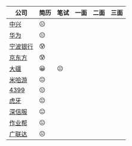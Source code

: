 | 公司                                                         | 简历 | 笔试 | 一面 | 二面 | 三面 |
| ------------------------------------------------------------ | ---- | ---- | ---- | ---- | ---- |
| [中兴](http://job.zte.com.cn/ZTE.Graduate.Web/Index/Index.aspx) | 😐    |      |      |      |      |
| [华为](https://career.huawei.com/reccampportal/portal5/job-progress.html) | 😐    |      |      |      |      |
| [宁波银行](https://zhaopin.nbcb.com.cn/recruit/resume/resumeCenter.jsp) | 😰    |      |      |      |      |
| [京东方](http://campus.boe.com/Portal/Apply/Index)           | 😰    |      |      |      |      |
| [大疆](https://we.dji.com/zh-CN/user)                        | 😀    | 😐    |      |      |      |
| [米哈游](https://join.mihoyo.com/#/candidateHome/applications) | 😐    |      |      |      |      |
| [4399](https://hr.4399om.com/main/?r=UserCenter)             | 😐    |      |      |      |      |
| [虎牙](https://join.mihoyo.com/#/candidateHome/applications) | 😐    |      |      |      |      |
| [深信服](https://join.mihoyo.com/#/candidateHome/applications) | 😐    |      |      |      |      |
| [作业帮](https://join.mihoyo.com/#/candidateHome/applications) | 😐    |      |      |      |      |
| [广联达](https://join.mihoyo.com/#/candidateHome/applications) | 😐    |      |      |      |      |